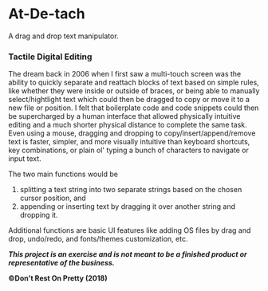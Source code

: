 # At-De-tach

A drag and drop text manipulator.

### Tactile Digital Editing

The dream back in 2006 when I first saw a multi-touch screen was the ability to quickly separate and reattach blocks of text based on simple rules, like whether they were inside or outside of braces, or being able to manually select/hightlight text which could then be dragged to copy or move it to a new file or position. I felt that boilerplate code and code snippets could then be supercharged by a human interface that allowed physically intuitive editing and a much shorter physical distance to complete the same task. Even using a mouse, dragging and dropping to copy/insert/append/remove text is faster, simpler, and more visually intuitive than keyboard shortcuts, key combinations, or plain ol' typing a bunch of characters to navigate or input text.

The two main functions would be 
1) splitting a text string into two separate strings based on the chosen cursor position, and 
2) appending or inserting text by dragging it over another string and dropping it.

Additional functions are basic UI features like adding OS files by drag and drop, undo/redo, and fonts/themes customization, etc.

***This project is an exercise and is not meant to be a finished product or representative of the business.***

__©Don't Rest On Pretty (2018)__
